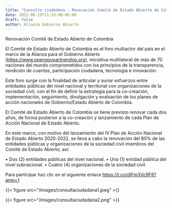 ```yaml
---
title: "Consulta ciudadana - Renovación Comité de Estado Abierto de Colombia"
date: 2021-06-15T11:53:08-05:00
draft: false
author: Alianza Gobierno Abierto
---
```


Renovación Comité de Estado Abierto de Colombia

El Comité de Estado Abierto de Colombia es el foro multiactor del país en el marco de la Alianza para el Gobierno Abierto (https://www.opengovpartnership.org), iniciativa multilateral de más de 70 naciones del mundo comprometidos con los principios de la transparencia, rendición de cuentas, participación ciudadana, tecnología e innovación.

Este foro surge con la finalidad de articular y aunar esfuerzos entre entidades públicas del nivel nacional y territorial con organizaciones de la sociedad civil, con el fin de definir la estrategia para la co-creación, implementación, seguimiento, divulgación y evaluación de los planes de acción nacionales de Gobierno/Estado Abierto de Colombia. 	

El Comité de Estado Abierto de Colombia se tiene previsto renovar cada dos años, de forma posterior a la co-creación y lanzamiento de cada Plan de Acción Nacional de Estado Abierto.

En este marco, con motivo del lanzamiento del IV Plan de Acción Nacional de Estado Abierto 2020-2022, se lleva a cabo la renovación del 80% de las entidades públicas y organizaciones de la sociedad civil miembros del Comité de Estado Abierto; así:

•	Dos (2) entidades públicas del nivel nacional.
•	Una (1) entidad pública del nivel subnacional.
•	Cuatro (4) organizaciones de la sociedad civil.

Para participar haz clic en el siguiente enlace https://t.co/dIFm3Vc9F8?amp=1

{{< figure src="/images/consultaciudadana1.jpeg" >}}

{{< figure src="/images/consultaciudadana2.png" >}}
